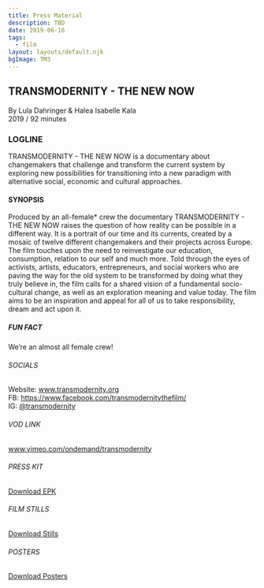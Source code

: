 ```yaml
---
title: Press Material
description: TBD
date: 2019-06-16
tags:
  - film
layout: layouts/default.njk
bgImage: TM3
---
```

## TRANSMODERNITY - THE NEW NOW
By Lula Dahringer & Halea Isabelle Kala\
2019 / 92 minutes


### LOGLINE

TRANSMODERNITY - THE NEW NOW is a documentary about changemakers that challenge and transform the current system by exploring new possibilities for transitioning into a new paradigm with alternative social, economic and cultural approaches.

#### SYNOPSIS

Produced by an all-female* crew the documentary TRANSMODERNITY - THE NEW NOW raises the question of how reality can be possible in a different way. It is a portrait of our time and its currents, created by a mosaic of twelve different changemakers and their projects across Europe. The film touches upon the need to reinvestigate our education, consumption, relation to our self and much more. Told through the eyes of activists, artists, educators, entrepreneurs, and social workers who are paving the way for the old system to be transformed by doing what they truly believe in, the film calls for a shared vision of a fundamental socio-cultural change, as well as an exploration meaning and value today. The film aims to be an inspiration and appeal for all of us to take responsibility, dream and act upon it.

##### FUN FACT

We’re an almost all female crew!


###### SOCIALS

Website: <a href="https://www.transmodernity.org">www.transmodernity.org</a>\
FB: <a href="https://www.facebook.com/transmodernitythefilm/" target="_blank" rel="noopener noreferrer">https://www.facebook.com/transmodernitythefilm/</a>\
IG: <a href="https://www.instagram.com/transmodernity/" target="_blank" rel="noopener noreferrer">@transmodernity</a>

###### VOD LINK
<a href="https://www.vimeo.com/ondemand/transmodernity" target="_blank" rel="noopener noreferrer">www.vimeo.com/ondemand/transmodernity</a>


###### PRESS KIT
<a href="https://drive.google.com/file/d/1VSt351N6yJkko1b5pd6LFvQb6ebPFKGA/view?usp=sharing" target="_blank" rel="noopener noreferrer">Download EPK</a>


###### FILM STILLS

<a href="https://drive.google.com/drive/folders/0B3r3fZ5n7l9FRlNoNEJWY0ZWRGM?usp=sharing" target="_blank" rel="noopener noreferrer">Download Stills</a>


###### POSTERS
<a href="https://drive.google.com/drive/folders/1w-yVuypMKfNe2Bd5BRo3HB0MxeYunl3D?usp=sharing" target="_blank" rel="noopener noreferrer">Download Posters</a>

